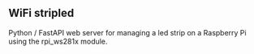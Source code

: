 ## WiFi stripled

Python / FastAPI web server for managing a led strip on a Raspberry Pi using the rpi_ws281x module.


